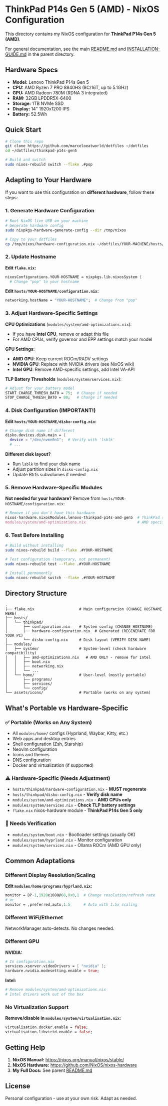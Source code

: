 # ThinkPad P14s Gen 5 (AMD) - NixOS Configuration

This directory contains my NixOS configuration for **ThinkPad P14s Gen 5 (AMD)**.

For general documentation, see the main [README.md](../README.md) and [INSTALLATION-GUIDE.md](../INSTALLATION-GUIDE.md) in the parent directory.

## Hardware Specs

- **Model:** Lenovo ThinkPad P14s Gen 5
- **CPU:** AMD Ryzen 7 PRO 8840HS (8C/16T, up to 5.1GHz)
- **GPU:** AMD Radeon 780M (RDNA 3 integrated)
- **RAM:** 32GB LPDDR5X-6400
- **Storage:** 1TB NVMe SSD
- **Display:** 14" 1920x1200 IPS
- **Battery:** 52.5Wh

## Quick Start

```bash
# Clone this repo
git clone https://github.com/marceloeatworld/dotfiles ~/dotfiles
cd ~/dotfiles/thinkpad-p14s-gen5

# Build and switch
sudo nixos-rebuild switch --flake .#pop
```

## Adapting to Your Hardware

If you want to use this configuration on **different hardware**, follow these steps:

### 1. Generate Hardware Configuration

```bash
# Boot NixOS live USB on your machine
# Generate hardware config
sudo nixpkgs-hardware-generate-config --dir /tmp/nixos

# Copy to your dotfiles
cp /tmp/nixos/hardware-configuration.nix ~/dotfiles/YOUR-MACHINE/hosts/YOUR-HOSTNAME/
```

### 2. Update Hostname

**Edit `flake.nix`:**
```nix
nixosConfigurations.YOUR-HOSTNAME = nixpkgs.lib.nixosSystem {
  # Change "pop" to your hostname
```

**Edit `hosts/YOUR-HOSTNAME/configuration.nix`:**
```nix
networking.hostName = "YOUR-HOSTNAME";  # Change from "pop"
```

### 3. Adjust Hardware-Specific Settings

**CPU Optimizations** (`modules/system/amd-optimizations.nix`):
- If you have **Intel CPU**, remove or adapt this file
- For AMD CPUs, verify governor and EPP settings match your model

**GPU Settings**:
- **AMD GPU**: Keep current ROCm/RADV settings
- **NVIDIA GPU**: Replace with NVIDIA drivers (see NixOS wiki)
- **Intel GPU**: Remove AMD-specific settings, add Intel VA-API

**TLP Battery Thresholds** (`modules/system/services.nix`):
```nix
# Adjust for your battery model
START_CHARGE_THRESH_BAT0 = 75;  # Change if needed
STOP_CHARGE_THRESH_BAT0 = 80;   # Change if needed
```

### 4. Disk Configuration (IMPORTANT!)

**Edit `hosts/YOUR-HOSTNAME/disko-config.nix`:**

```nix
# Change disk name if different
disko.devices.disk.main = {
  device = "/dev/nvme0n1";  # Verify with 'lsblk'
  # ...
```

**Different disk layout?**
- Run `lsblk` to find your disk name
- Adjust partition sizes in `disko-config.nix`
- Update Btrfs subvolumes if needed

### 5. Remove Hardware-Specific Modules

**Not needed for your hardware?** Remove from `hosts/YOUR-HOSTNAME/configuration.nix`:

```nix
# Remove if you don't have this hardware
nixos-hardware.nixosModules.lenovo-thinkpad-p14s-amd-gen5  # ThinkPad specific
modules/system/amd-optimizations.nix                       # AMD specific
```

### 6. Test Before Installing

```bash
# Build without installing
sudo nixos-rebuild build --flake .#YOUR-HOSTNAME

# Test configuration (temporary, not permanent)
sudo nixos-rebuild test --flake .#YOUR-HOSTNAME

# Install permanently
sudo nixos-rebuild switch --flake .#YOUR-HOSTNAME
```

## Directory Structure

```
.
├── flake.nix                    # Main configuration (CHANGE HOSTNAME HERE)
├── hosts/
│   └── thinkpad/
│       ├── configuration.nix    # System config (CHANGE HOSTNAME)
│       ├── hardware-configuration.nix  # Generated (REGENERATE FOR YOUR PC)
│       └── disko-config.nix     # Disk layout (VERIFY DISK NAME)
├── modules/
│   ├── system/                  # System-level (check hardware compatibility)
│   │   ├── amd-optimizations.nix   # AMD ONLY - remove for Intel
│   │   ├── boot.nix
│   │   ├── networking.nix
│   │   └── ...
│   └── home/                    # User-level (mostly portable)
│       ├── programs/
│       ├── services/
│       └── config/
└── assets/icons/                # Portable (works on any system)
```

## What's Portable vs Hardware-Specific

### ✅ Portable (Works on Any System)
- All `modules/home/` configs (Hyprland, Waybar, Kitty, etc.)
- Web apps and desktop entries
- Shell configuration (Zsh, Starship)
- Neovim configuration
- Icons and themes
- DNS configuration
- Docker and virtualization (if supported)

### ⚠️ Hardware-Specific (Needs Adjustment)
- `hosts/thinkpad/hardware-configuration.nix` - **MUST regenerate**
- `hosts/thinkpad/disko-config.nix` - **Verify disk name**
- `modules/system/amd-optimizations.nix` - **AMD CPUs only**
- `modules/system/services.nix` - **Check TLP battery settings**
- `flake.nix` nixos-hardware module - **ThinkPad P14s Gen 5 only**

### 🔧 Needs Verification
- `modules/system/boot.nix` - Bootloader settings (usually OK)
- `modules/system/hyprland.nix` - Monitor configuration
- `modules/system/services.nix` - Ollama ROCm (AMD GPU only)

## Common Adaptations

### Different Display Resolution/Scaling

**Edit `modules/home/programs/hyprland.nix`:**
```nix
monitor = DP-1,1920x1080@60,0x0,1  # Change resolution/refresh rate
# or
monitor = ,preferred,auto,1.5      # Auto with 1.5x scaling
```

### Different WiFi/Ethernet

NetworkManager auto-detects. No changes needed.

### Different GPU

**NVIDIA:**
```nix
# In configuration.nix
services.xserver.videoDrivers = [ "nvidia" ];
hardware.nvidia.modesetting.enable = true;
```

**Intel:**
```nix
# Remove modules/system/amd-optimizations.nix
# Intel drivers work out of the box
```

### No Virtualization Support

**Remove/disable in `modules/system/virtualisation.nix`:**
```nix
virtualisation.docker.enable = false;
virtualisation.libvirtd.enable = false;
```

## Getting Help

1. **NixOS Manual:** https://nixos.org/manual/nixos/stable/
2. **NixOS Hardware:** https://github.com/NixOS/nixos-hardware
3. **My Full Docs:** See parent [README.md](../README.md)

## License

Personal configuration - use at your own risk. Adapt as needed.

